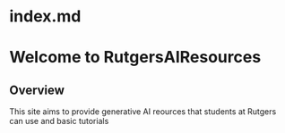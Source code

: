 # index.md
# Welcome to RutgersAIResources

## Overview
This site aims to provide generative AI reources that students at Rutgers can use and basic tutorials
